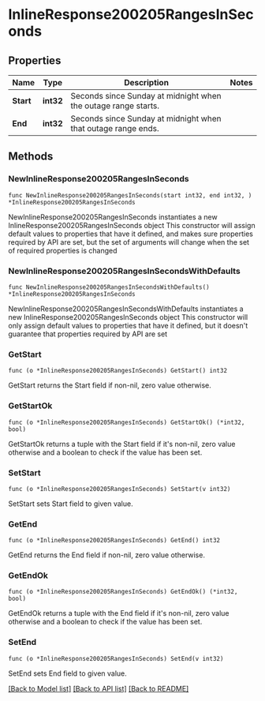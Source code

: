 # InlineResponse200205RangesInSeconds

## Properties

Name | Type | Description | Notes
------------ | ------------- | ------------- | -------------
**Start** | **int32** | Seconds since Sunday at midnight when the outage range starts. | 
**End** | **int32** | Seconds since Sunday at midnight when that outage range ends. | 

## Methods

### NewInlineResponse200205RangesInSeconds

`func NewInlineResponse200205RangesInSeconds(start int32, end int32, ) *InlineResponse200205RangesInSeconds`

NewInlineResponse200205RangesInSeconds instantiates a new InlineResponse200205RangesInSeconds object
This constructor will assign default values to properties that have it defined,
and makes sure properties required by API are set, but the set of arguments
will change when the set of required properties is changed

### NewInlineResponse200205RangesInSecondsWithDefaults

`func NewInlineResponse200205RangesInSecondsWithDefaults() *InlineResponse200205RangesInSeconds`

NewInlineResponse200205RangesInSecondsWithDefaults instantiates a new InlineResponse200205RangesInSeconds object
This constructor will only assign default values to properties that have it defined,
but it doesn't guarantee that properties required by API are set

### GetStart

`func (o *InlineResponse200205RangesInSeconds) GetStart() int32`

GetStart returns the Start field if non-nil, zero value otherwise.

### GetStartOk

`func (o *InlineResponse200205RangesInSeconds) GetStartOk() (*int32, bool)`

GetStartOk returns a tuple with the Start field if it's non-nil, zero value otherwise
and a boolean to check if the value has been set.

### SetStart

`func (o *InlineResponse200205RangesInSeconds) SetStart(v int32)`

SetStart sets Start field to given value.


### GetEnd

`func (o *InlineResponse200205RangesInSeconds) GetEnd() int32`

GetEnd returns the End field if non-nil, zero value otherwise.

### GetEndOk

`func (o *InlineResponse200205RangesInSeconds) GetEndOk() (*int32, bool)`

GetEndOk returns a tuple with the End field if it's non-nil, zero value otherwise
and a boolean to check if the value has been set.

### SetEnd

`func (o *InlineResponse200205RangesInSeconds) SetEnd(v int32)`

SetEnd sets End field to given value.



[[Back to Model list]](../README.md#documentation-for-models) [[Back to API list]](../README.md#documentation-for-api-endpoints) [[Back to README]](../README.md)


